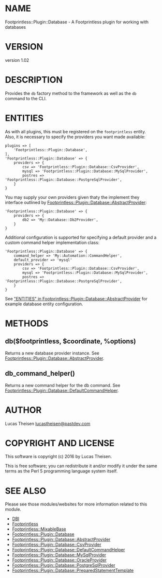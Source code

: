 # NAME

Footprintless::Plugin::Database - A Footprintless plugin for working with databases

# VERSION

version 1.02

# DESCRIPTION

Provides the `db` factory method to the framework as well as the `db` command to
the CLI.

# ENTITIES

As with all plugins, this must be registered on the `footprintless` entity.  
Also, it is necessary to specify the providers you want made available:

    plugins => [
        'Footprintless::Plugin::Database',
    ],
    'Footprintless::Plugin::Database' => {
        providers => {
            csv => 'Footprintless::Plugin::Database::CsvProvider',
            mysql => 'Footprintless::Plugin::Database::MySqlProvider',
            postres => 'Footprintless::Plugin::Database::PostgreSqlProvider',
        }
    }

You may supply your own providers given thaty the implement they interface 
outlined by [Footprintless::Plugin::Database::AbstractProvider](https://metacpan.org/pod/Footprintless::Plugin::Database::AbstractProvider):

    'Footprintless::Plugin::Database' => {
        providers => {
            db2 => 'My::Database::Db2Provider',
        }
    }

Additional configuration is supported for specifying a default provider and a
custom command helper implementation class:

    'Footprintless::Plugin::Database' => {
        command_helper => 'My::Automation::CommandHelper',
        default_provider => 'mysql'
        providers => {
            csv => 'Footprintless::Plugin::Database::CsvProvider',
            mysql => 'Footprintless::Plugin::Database::MySqlProvider',
            postres => 'Footprintless::Plugin::Database::PostgreSqlProvider',
        }
    }

See ["ENTITIES" in Footprintless::Plugin::Database::AbstractProvider](https://metacpan.org/pod/Footprintless::Plugin::Database::AbstractProvider#ENTITIES) for example 
database entity configuration.

# METHODS

## db($footprintless, $coordinate, %options)

Returns a new database provider instance.  See 
[Footprintless::Plugin::Database::AbstractProvider](https://metacpan.org/pod/Footprintless::Plugin::Database::AbstractProvider).

## db\_command\_helper()

Returns a new command helper for the db command. See 
[Footprintless::Plugin::Database::DefaultCommandHelper](https://metacpan.org/pod/Footprintless::Plugin::Database::DefaultCommandHelper).

# AUTHOR

Lucas Theisen <lucastheisen@pastdev.com>

# COPYRIGHT AND LICENSE

This software is copyright (c) 2016 by Lucas Theisen.

This is free software; you can redistribute it and/or modify it under
the same terms as the Perl 5 programming language system itself.

# SEE ALSO

Please see those modules/websites for more information related to this module.

- [DBI](https://metacpan.org/pod/DBI)
- [Footprintless](https://metacpan.org/pod/Footprintless)
- [Footprintless::MixableBase](https://metacpan.org/pod/Footprintless::MixableBase)
- [Footprintless::Plugin::Database](https://metacpan.org/pod/Footprintless::Plugin::Database)
- [Footprintless::Plugin::Database::AbstractProvider](https://metacpan.org/pod/Footprintless::Plugin::Database::AbstractProvider)
- [Footprintless::Plugin::Database::CsvProvider](https://metacpan.org/pod/Footprintless::Plugin::Database::CsvProvider)
- [Footprintless::Plugin::Database::DefaultCommandHelper](https://metacpan.org/pod/Footprintless::Plugin::Database::DefaultCommandHelper)
- [Footprintless::Plugin::Database::MySqlProvider](https://metacpan.org/pod/Footprintless::Plugin::Database::MySqlProvider)
- [Footprintless::Plugin::Database::OracleProvider](https://metacpan.org/pod/Footprintless::Plugin::Database::OracleProvider)
- [Footprintless::Plugin::Database::PostgreSqlProvider](https://metacpan.org/pod/Footprintless::Plugin::Database::PostgreSqlProvider)
- [Footprintless::Plugin::Database::PreparedStatementTemplate](https://metacpan.org/pod/Footprintless::Plugin::Database::PreparedStatementTemplate)

